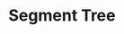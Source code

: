 ---
layout: posts_by_category
categories: segment-tree
title: Segment Tree
permalink: /category/segment-tree
---